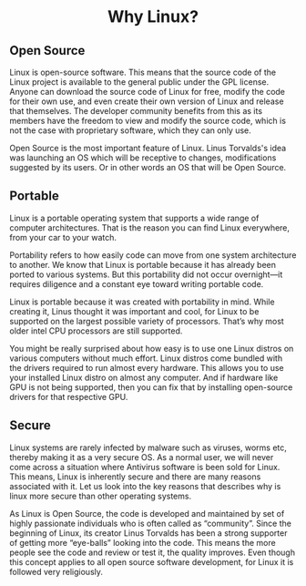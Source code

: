 <center><h1>Why Linux?</h1></center>

## Open Source
Linux is open-source software. This means that the source code of the Linux project is available to the general public under the GPL license. Anyone can download the source code of Linux for free, modify the code for their own use, and even create their own version of Linux and release that themselves. The developer community benefits from this as its members have the freedom to view and modify the source code, which is not the case with proprietary software, which they can only use.

Open Source is the most important feature of Linux. Linus Torvalds's idea was launching an OS which will be receptive to changes, modifications suggested by its users. Or in other words an OS that will be Open Source.

## Portable
Linux is a portable operating system that supports a wide range of computer architectures. That is the reason you can find Linux everywhere, from your car to your watch.

Portability refers to how easily code can move from one system architecture to another. We know that Linux is portable because it has already been ported to various systems. But this portability did not occur overnight—it requires diligence and a constant eye toward writing portable code.

Linux is portable because it was created with portability in mind. While creating it, Linus thought it was important and cool, for Linux to be supported on the largest possible variety of processors. That’s why most older intel CPU processors are still supported.

You might be really surprised about how easy is to use one Linux distros on various computers without much effort.
Linux distros come bundled with the drivers required to run almost every hardware. This allows you to use your installed Linux distro on almost any computer. And if hardware like GPU is not being supported, then you can fix that by installing open-source drivers for that respective GPU.


## Secure
Linux systems are rarely infected by malware such as viruses, worms etc, thereby making it as a very secure OS. As a normal user, we will never come across a situation where Antivirus software is been sold for Linux. This means, Linux is inherently secure and there are many reasons associated with it. Let us look into the key reasons that describes why is linux more secure than other operating systems.

As Linux is Open Source, the code is developed and maintained by set of highly passionate individuals who is often called as “community”. Since the beginning of Linux, its creator Linus Torvalds has been a strong supporter of getting more “eye-balls” looking into the code. This means the more people see the code and review or test it, the quality improves. Even though this concept applies to all open source software development, for Linux it is followed very religiously.
